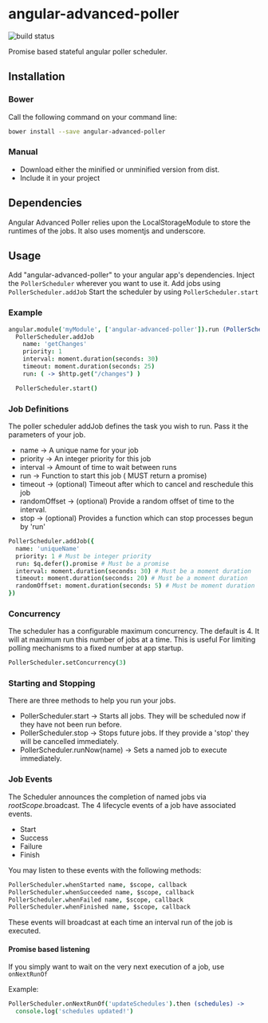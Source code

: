 angular-advanced-poller
=======

![build status](https://circleci.com/gh/payrollhero/angular-advanced-poller.png?circle-token=:circle-token)

Promise based stateful angular poller scheduler.

## Installation

### Bower
Call the following command on your command line:

```sh
bower install --save angular-advanced-poller
```

### Manual

- Download either the minified or unminified version from dist.
- Include it in your project

## Dependencies

Angular Advanced Poller relies upon the LocalStorageModule to store the runtimes of the jobs.
It also uses momentjs and underscore.

## Usage

Add "angular-advanced-poller" to your angular app's dependencies.
Inject the ```PollerScheduler``` wherever you want to use it.
Add jobs using ```PollerScheduler.addJob```
Start the scheduler by using ```PollerScheduler.start```

### Example

```coffee
angular.module('myModule', ['angular-advanced-poller']).run (PollerScheduler, $http) ->
  PollerScheduler.addJob
    name: 'getChanges'
    priority: 1
    interval: moment.duration(seconds: 30)
    timeout: moment.duration(seconds: 25)
    run: ( -> $http.get("/changes") )

  PollerScheduler.start()
```

### Job Definitions
The poller scheduler addJob defines the task you wish to run.  Pass it the parameters of your job.

- name -> A unique name for your job
- priority -> An integer priority for this job
- interval -> Amount of time to wait between runs
- run -> Function to start this job ( MUST return a promise)
- timeout -> (optional) Timeout after which to cancel and reschedule this job
- randomOffset -> (optional) Provide a random offset of time to the interval.
- stop -> (optional) Provides a function which can stop processes begun by 'run'

```coffee
PollerScheduler.addJob({
  name: 'uniqueName'
  priority: 1 # Must be integer priority
  run: $q.defer().promise # Must be a promise
  interval: moment.duration(seconds: 30) # Must be a moment duration
  timeout: moment.duration(seconds: 20) # Must be a moment duration
  randomOffset: moment.duration(seconds: 5) # Must be moment duration
})
```

### Concurrency
The scheduler has a configurable maximum concurrency.  The default is 4.
It will at maximum run this number of jobs at a time.  This is useful
For limiting polling mechanisms to a fixed number at app startup.

```coffee
PollerScheduler.setConcurrency(3)
```

### Starting and Stopping
There are three methods to help you run your jobs.
- PollerScheduler.start -> Starts all jobs.  They will be scheduled now if they have not been run before.
- PollerScheduler.stop -> Stops future jobs.  If they provide a 'stop' they will be cancelled immediately.
- PollerScheduler.runNow(name) -> Sets a named job to execute immediately.

### Job Events
The Scheduler announces the completion of named jobs via $rootScope.$broadcast.
The 4 lifecycle events of a job have associated events.
- Start
- Success
- Failure
- Finish

You may listen to these events with the following methods:

```coffee
PollerScheduler.whenStarted name, $scope, callback
PollerScheduler.whenSucceeded name, $scope, callback
PollerScheduler.whenFailed name, $scope, callback
PollerScheduler.whenFinished name, $scope, callback
```
These events will broadcast at each time an interval run of the job is executed.

#### Promise based listening
If you simply want to wait on the very next execution of a job, use ```onNextRunOf```

Example:

```coffee
PollerScheduler.onNextRunOf('updateSchedules').then (schedules) ->
  console.log('schedules updated!')
```

